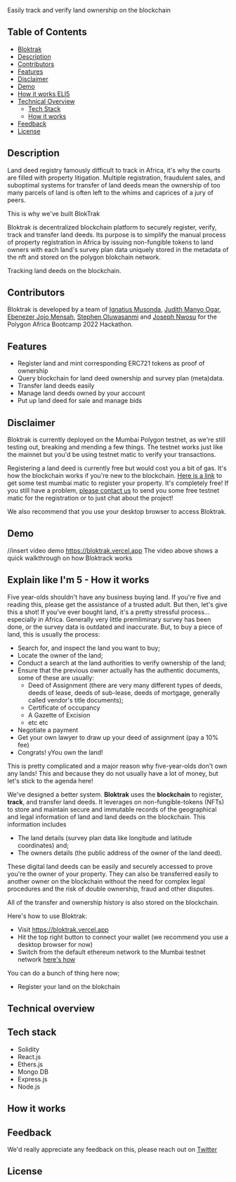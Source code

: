 Easily track and verify land ownership on the blockchain

## Table of Contents
- [Bloktrak](bloktrak-logo)
- [Description](description)
- [Contributors](contributors)
- [Features](features)
- [Disclaimer](disclaimer)
- [Demo](demo)
- [How it works ELI5](eli5)
- [Technical Overview](technical-overview)
  - [Tech Stack](tech-stack)
  - [How it works](how-it-works)
- [Feedback](feedback)
- [License](license)


## Description
Land deed registry famously difficult to track in Africa, it's why the courts are filled with property litigation. Multiple registration, fraudulent sales, and suboptimal systems for transfer of land deeds mean the ownership of too many parcels of land is often left to the whims and caprices of a jury of peers.

This is why we've built BlokTrak

Bloktrak is  decentralized blockchain platform to securely register, verify, track and transfer land deeds. Its purpose is to simplify the manual process of property registration in Africa by issuing non-fungible tokens to land owners with each land's survey plan data uniquely stored in the metadata of the nft and stored on the polygon blokchain network.

Tracking land deeds on the blockchain.


## Contributors
Bloktrak is developed by a team of [Ignatius Musonda](https://www.twitter.com/ignatius), [Judith Manyo Ogar](https://www.twitter.com/ignatius), [Ebenezer Jojo Mensah](https://www.twitter.com/jojo), [Stephen Oluwasanmi](https://www.twitter.com/steve) and [Joseph Nwosu](https://www.twitter.com/joseph) for the Polygon Africa Bootcamp 2022 Hackathon.


## Features
- Register land and mint corresponding ERC721 tokens as proof of ownership
- Query blockchain for land deed ownership and survey plan (meta)data.
- Transfer land deeds easily
- Manage land deeds owned by your account
- Put up land deed for sale and manage bids


## Disclaimer
Bloktrak is currently deployed on the Mumbai Polygon testnet, as we're still testing out, breaking and mending a few things. The testnet works just like the mainnet but you'd be using testnet matic to verify your transactions.

Registering a land deed is currently free but would cost you a bit of gas. It's how the blockchain works if you're new to the blockchain. [Here is a link](https://mumbaifaucet.com/) to get some test mumbai matic to register your property. It's completely free! If you still have a problem, [please contact us](https://www.twitter.com/0xdanjuma) to send you some free testnet matic for the registration or to just chat about the project!

We also recommend that you use your desktop browser to access Bloktrak.

## Demo
//insert video demo
https://bloktrak.vercel.app
The video above shows a quick walkthrough on how Bloktrack works

## Explain like I'm 5 - How it works
Five year-olds shouldn't have any business buying land. If you're five and reading this, please get the assistance of a trusted adult. But then, let's give this a shot! If you've ever bought land, it's a pretty stressful process... especially in Africa. Generally very little premliminary survey has been done, or the survey data is outdated and inaccurate. But, to buy a piece of land, this is usually the process:
- Search for, and inspect the land you want to buy;
- Locate the owner of the land;
- Conduct a search at the land authorities to verify ownership of the land;
- Ensure that the previous owner actually has the authentic documents, some of these are usually:
  - Deed of Assignment (there are very many different types of deeds, deeds of lease, deeds of sub-lease, deeds of mortgage, generally called vendor's title documents);
  - Certificate of occupancy
  - A Gazette of Excision
  - etc etc
- Negotiate a payment
- Get your own lawyer to draw up your deed of assignment (pay a 10% fee)
- Congrats! yYou own the land!

This is pretty complicated and a major reason why five-year-olds don't own any lands! This and because they do not usually have a lot of money, but let's stick to the agenda here!

We've designed a better system. **Bloktrak** uses the **blockchain** to register, **track**, and transfer land deeds. It leverages on non-fungible-tokens (NFTs) to store and maintain secure and immutable records of the geographical and legal information of land and land deeds on the blockchain. This information includes
- The land details (survey plan data like longitude and latitude coordinates) and;
- The owners details (the public address of the owner of the land deed).

These digital land deeds can be easily and securely accessed to prove you're the owner of your property. They can also be transferred easily to another owner on the blockchain without the need for complex legal procedures and the risk of double ownership, fraud and other disputes. 

All of the transfer and ownership history is also stored on the blockchain.

Here's how to use Bloktrak:

- Visit https://bloktrak.vercel.app
- Hit the top right button to connect your wallet (we recommend you use a desktop browser for now)
- Switch from the default ethereum network to the Mumbai testnet network [here's how](link-to-how-to) 

You can do a bunch of thing here now;
- Register your land on the blokchain


## Technical overview


## Tech stack
- Solidity
- React.js
- Ethers.js 
- Mongo DB
- Express.js
- Node.js


## How it works


## Feedback
We'd really appreciate any feedback on this, please reach out on [Twitter](https://www.twitter.com/0xDanjuma) 


## License